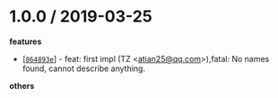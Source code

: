 
1.0.0 / 2019-03-25
==================

**features**
  * [[`864893e`](http://github.com/atian25/node-yuque/commit/864893efbb499d6b19a6184b8241a922f9180eac)] - feat: first impl (TZ <<atian25@qq.com>>),fatal: No names found, cannot describe anything.

**others**

